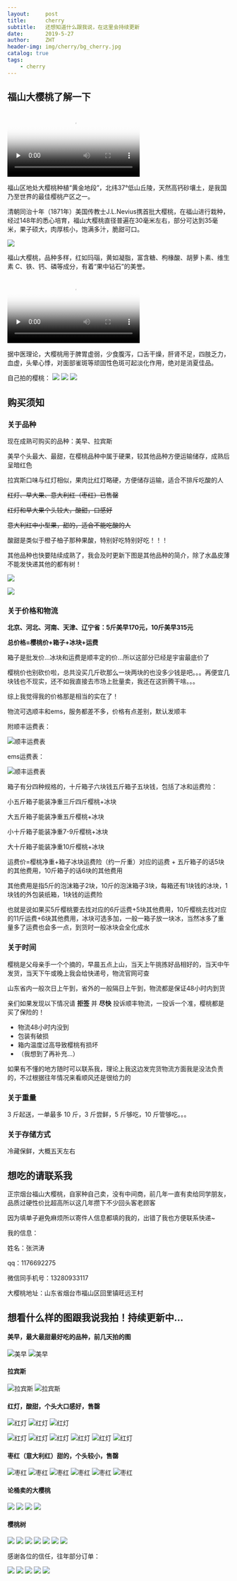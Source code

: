 ```yaml
---
layout:     post
title:      cherry
subtitle:   还想知道什么跟我说，在这里会持续更新
date:       2019-5-27
author:     ZHT
header-img: img/cherry/bg_cherry.jpg
catalog: true
tags:
    - cherry
---
```


## 福山大樱桃了解一下

<video id="video" controls="" preload="none" poster="https://s2.ax1x.com/2019/05/27/VZoN9S.png">
<source id="mp4" src="https://ytzht.github.io/img/cherry/1.mp4" type="video/mp4">
</video>

福山区地处大樱桃种植“黄金地段”，北纬37°低山丘陵，天然高钙砂壤土，是我国乃至世界的最佳樱桃产区之一。

清朝同治十年（1871年）美国传教士J.L.Nevius携首批大樱桃，在福山进行栽种，经过148年的悉心培育，福山大樱桃直径普遍在30毫米左右，部分可达到35毫米，果子硕大，肉厚核小，饱满多汁，脆甜可口。

![](https://s2.ax1x.com/2019/05/27/VZoq3D.jpg)

福山大樱桃，品种多样，红如玛瑙，黄如凝脂，富含糖、枸椽酸、胡萝卜素、维生素 C、铁、钙、磷等成分，有着“果中钻石”的美誉。

<video id="video" controls="" preload="none" poster="https://s2.ax1x.com/2019/05/27/VZoYh8.jpg">
<source id="mp4" src="https://ytzht.github.io/img/cherry/2.mp4.jpg" type="video/mp4">
</video>

据中医理论，大樱桃用于脾胃虚弱，少食腹泻，口舌干燥，肝肾不足，四肢乏力，血虚，头晕心悸，对面部雀斑等顽固性色斑可起淡化作用，绝对是消夏佳品。

自己拍的樱桃：
![](https://s2.ax1x.com/2019/05/30/VKTpSx.jpg)
![](https://s2.ax1x.com/2019/05/30/VKT9l6.jpg)
![](https://s2.ax1x.com/2019/05/30/VKozf1.jpg)

## 购买须知

### 关于品种

现在成熟可购买的品种：美早、拉宾斯

美早个头最大、最甜，在樱桃品种中属于硬果，较其他品种方便运输储存，成熟后呈暗红色

拉宾斯口味与红灯相似，果肉比红灯略硬，方便储存运输，适合不排斥吃酸的人


~~红灯、早大果、意大利红（枣红）已售罄~~

~~红灯和早大果个头较大，酸甜，口感好~~

~~意大利红中小型果，甜的，适合不能吃酸的人~~

酸甜是类似于橙子柚子那种果酸，特别好吃特别好吃！！！

其他品种也快要陆续成熟了，我会及时更新下图是其他品种的简介，除了水晶皮薄不能发快递其他的都有树！

![](https://s2.ax1x.com/2019/05/27/VZo4BR.jpg)

![](https://s2.ax1x.com/2019/05/27/VZooAx.jpg)


### 关于价格和物流

**北京、河北、河南、天津、辽宁省：5斤美早170元，10斤美早315元**

**总价格=樱桃价+箱子+冰块+运费**

箱子是批发价...冰块和运费是顺丰定的价...所以这部分已经是宇宙最底价了

樱桃价也别砍价啦，总共没买几斤砍那么一块两块的也没多少钱是吧。。。再便宜几块钱也不现实，还不如我直接去市场上批量卖，我还在这折腾干啥。。。

综上我觉得我的价格那是相当的实在了！

物流可选顺丰和ems，服务都差不多，价格有点差别，默认发顺丰

附顺丰运费表：

![顺丰运费表](https://s2.ax1x.com/2019/05/27/VZo74K.jpg)

ems运费表：

![顺丰运费表](https://s2.ax1x.com/2019/05/30/VKofoj.jpg)

箱子有分四种规格的，十斤箱子六块钱五斤箱子五块钱，包括了冰和运费险：

小五斤箱子能装净重三斤四斤樱桃+冰块

大五斤箱子能装净重五斤樱桃+冰块

小十斤箱子能装净重7-9斤樱桃+冰块

大十斤箱子能装净重10斤樱桃+冰块

运费价=樱桃净重+箱子冰块运费险（约一斤重）对应的运费 + 五斤箱子的话5块的其他费用，10斤箱子的话6块的其他费用

其他费用是指5斤的泡沫箱子2块，10斤的泡沫箱子3块，每箱还有1块钱的冰块，1块钱的外包装纸箱，1块钱的运费险

也就是说如果买5斤樱桃要去找对应的6斤运费+5块其他费用，10斤樱桃去找对应的11斤运费+6块其他费用，冰块可选多加，一般一箱子放一块冰，当然冰多了重量多了运费也会多一点，到货时一般冰块会全化成水

### 关于时间
樱桃是父母亲手一个个摘的，早晨五点上山，当天上午挑拣好品相好的，当天中午发货，当天下午或晚上我会给快递号，物流官网可查

山东省内一般次日上午到，省外的一般隔日上午到，物流都是保证48小时内到货

亲们如果发现以下情况请 **拒签** 并 **尽快** 投诉顺丰物流，一投诉一个准，樱桃都是买了保险的！

- 物流48小时内没到
- 包装有破损
- 箱内温度过高导致樱桃有损坏
- （我想到了再补充...）

如果有不懂的地方随时可以联系我，理论上我这边发完货物流方面我是没法负责的，不过根据往年情况来看顺风还是很给力的

### 关于重量

3 斤起送，一单最多 10 斤，3 斤尝鲜，5 斤够吃，10 斤管够吃。。。

### 关于存储方式
冷藏保鲜，大概五天左右

## 想吃的请联系我

正宗烟台福山大樱桃，自家种自己卖，没有中间商，前几年一直有卖给同学朋友，品质过硬性价比超高所以这几年攒下不少回头客老顾客

因为填单子避免麻烦所以寄件人信息都填的我的，出错了我也方便联系快递~

我的信息：

姓名：张洪涛

qq：1176692275

微信同手机号：13280933117

大樱桃地址：山东省烟台市福山区回里镇旺远王村

## 想看什么样的图跟我说我拍！持续更新中...

#### 美早，最大最甜最好吃的品种，前几天拍的图

![美早](https://s2.ax1x.com/2019/05/30/VKIkjO.jpg)
![美早](https://s2.ax1x.com/2019/05/30/VKIEuD.jpg)

#### 拉宾斯

![拉宾斯](https://s2.ax1x.com/2019/05/30/VK5D7d.jpg)
![拉宾斯](https://s2.ax1x.com/2019/05/30/VK5sAA.jpg)

#### 红灯，酸甜，个头大口感好，售罄

![红灯](https://s2.ax1x.com/2019/05/30/VKWQI0.jpg)
![红灯](https://s2.ax1x.com/2019/05/30/VKWKZn.jpg)
![红灯](https://s2.ax1x.com/2019/05/30/VKWMaq.jpg)

![红灯](https://ytzht.github.io/img/cherry/hongdeng1.jpg)
![红灯](https://s2.ax1x.com/2019/05/27/VZohu9.jpg)
![红灯](https://s2.ax1x.com/2019/05/27/VZo5H1.jpg)
![红灯](https://ytzht.github.io/img/cherry/hongdeng5.jpg)
![红灯](https://s2.ax1x.com/2019/05/27/VZoRc4.jpg)
![红灯](https://s2.ax1x.com/2019/05/27/VZoU1g.jpg)



#### 枣红（意大利红）甜的，个头较小，售罄

![枣红](https://s2.ax1x.com/2019/05/27/VZHnpT.jpg)
![枣红](https://s2.ax1x.com/2019/05/27/VZHA7n.jpg)
![枣红](https://s2.ax1x.com/2019/05/27/VZHehV.jpg)
![枣红](https://s2.ax1x.com/2019/05/28/Ve3hfH.jpg)
![枣红](https://s2.ax1x.com/2019/05/28/Ve3fte.jpg)
![枣红](https://s2.ax1x.com/2019/05/28/Ve3WkD.jpg)

#### 论桶卖的大樱桃

![](https://s2.ax1x.com/2019/05/27/VZosA0.jpg)
![](https://s2.ax1x.com/2019/05/27/VZoBBn.jpg)
![](https://s2.ax1x.com/2019/05/27/VZodXj.jpg)
![](https://s2.ax1x.com/2019/05/27/VZoacQ.jpg)

#### 樱桃树

![](https://s2.ax1x.com/2019/05/27/VZoOjH.jpg)
![](https://s2.ax1x.com/2019/05/27/VZoxHI.jpg)
![](https://s2.ax1x.com/2019/05/27/VZojud.jpg)
![](https://s2.ax1x.com/2019/05/27/VZTpUP.jpg)
![](https://s2.ax1x.com/2019/05/27/VZovDA.jpg)
![](https://s2.ax1x.com/2019/05/27/VZTSEt.jpg)
![](https://s2.ax1x.com/2019/05/27/VZo23F.jpg)

感谢各位的信任，往年部分订单：

![](https://s2.ax1x.com/2019/05/27/VZog9U.jpg)
![](https://s2.ax1x.com/2019/05/27/VZo6hT.jpg)
![](https://s2.ax1x.com/2019/05/27/VZoyNV.jpg)
![](https://s2.ax1x.com/2019/05/27/VZoD7q.jpg)
![](https://s2.ax1x.com/2019/05/27/VZo0ns.jpg)
